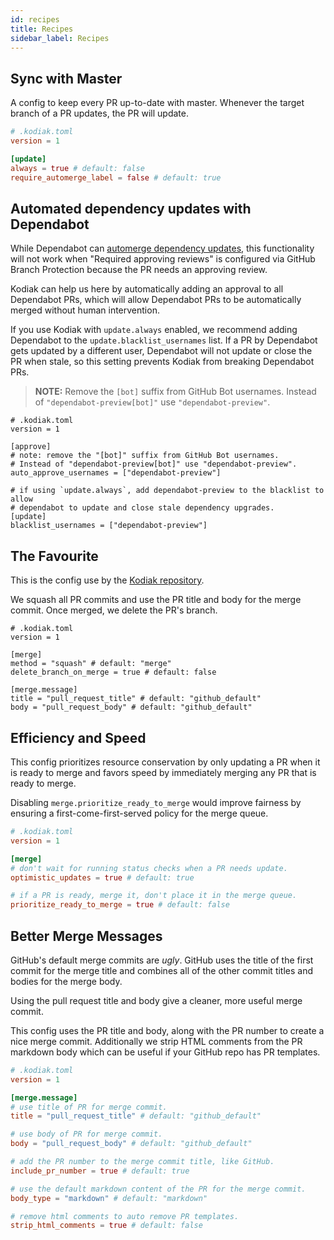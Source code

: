 ```yaml
---
id: recipes
title: Recipes
sidebar_label: Recipes
---
```


## Sync with Master

A config to keep every PR up-to-date with master. Whenever the target branch of a PR updates, the PR will update.

```toml
# .kodiak.toml
version = 1

[update]
always = true # default: false
require_automerge_label = false # default: true
```

## Automated dependency updates with Dependabot

While Dependabot can [automerge dependency updates](https://dependabot.com/docs/config-file/#automerged_updates), this functionality will not work when "Required approving reviews" is configured via GitHub Branch Protection because the PR needs an approving review.

Kodiak can help us here by automatically adding an approval to all Dependabot PRs, which will allow Dependabot PRs to be automatically merged without human intervention.

If you use Kodiak with `update.always` enabled, we recommend adding Dependabot to the `update.blacklist_usernames` list. If a PR by Dependabot gets updated by a different user, Dependabot will not update or close the PR when stale, so this setting prevents Kodiak from breaking Dependabot PRs.

> **NOTE:** Remove the `[bot]` suffix from GitHub Bot usernames. Instead of `"dependabot-preview[bot]"` use `"dependabot-preview"`.

```
# .kodiak.toml
version = 1

[approve]
# note: remove the "[bot]" suffix from GitHub Bot usernames.
# Instead of "dependabot-preview[bot]" use "dependabot-preview".
auto_approve_usernames = ["dependabot-preview"]

# if using `update.always`, add dependabot-preview to the blacklist to allow
# dependabot to update and close stale dependency upgrades.
[update]
blacklist_usernames = ["dependabot-preview"]
```

## The Favourite

This is the config use by the [Kodiak repository](https://github.com/chdsbd/kodiak/blob/master/.kodiak.toml).

We squash all PR commits and use the PR title and body for the merge commit. Once merged, we delete the PR's branch.

```
# .kodiak.toml
version = 1

[merge]
method = "squash" # default: "merge"
delete_branch_on_merge = true # default: false

[merge.message]
title = "pull_request_title" # default: "github_default"
body = "pull_request_body" # default: "github_default"
```

## Efficiency and Speed

This config prioritizes resource conservation by only updating a PR when it is ready to merge and favors speed by immediately merging any PR that is ready to merge.

Disabling `merge.prioritize_ready_to_merge` would improve fairness by ensuring a first-come-first-served policy for the merge queue.

```toml
# .kodiak.toml
version = 1

[merge]
# don't wait for running status checks when a PR needs update.
optimistic_updates = true # default: true

# if a PR is ready, merge it, don't place it in the merge queue.
prioritize_ready_to_merge = true # default: false
```

## Better Merge Messages

GitHub's default merge commits are _ugly_. GitHub uses the title of the first commit for the merge title and combines all of the other commit titles and bodies for the merge body.

Using the pull request title and body give a cleaner, more useful merge commit.

This config uses the PR title and body, along with the PR number to create a nice merge commit. Additionally we strip HTML comments from the PR markdown body which can be useful if your GitHub repo has PR templates.

```toml
# .kodiak.toml
version = 1

[merge.message]
# use title of PR for merge commit.
title = "pull_request_title" # default: "github_default"

# use body of PR for merge commit.
body = "pull_request_body" # default: "github_default"

# add the PR number to the merge commit title, like GitHub.
include_pr_number = true # default: true

# use the default markdown content of the PR for the merge commit.
body_type = "markdown" # default: "markdown"

# remove html comments to auto remove PR templates.
strip_html_comments = true # default: false
```
